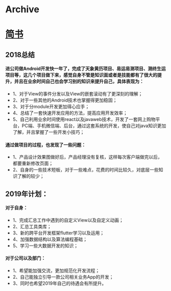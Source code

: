 # Archive
# [简书](https://www.jianshu.com/u/e2717c342584)
## 2018总结
#### 进公司做Android开发快一年了，完成了天象黄历项目、易运易测项目、测终生运项目等，这几个项目做下来，感觉自身不管是知识面或者是技能都有了很大的提升，并且在业余时间自己也会学习别的知识来提升自己，具体表现为：
* 1、对于View的事件分发以及View的嵌套滚动有了更深刻的理解；
* 2、对于一些其他的Android技术也掌握得更加稳固；
* 3、对于分module开发更加得心应手；
* 4、总结了一套快速开发应用的方法，提高应用开发效率；
* 5、自己利用业余时间使用react以及javaweb技术，开发了一套网上购物平台，PC端、手机微信端、后台，通过这套系统的开发，使自己对java知识更加了解，并且掌握了一些开发小技巧；
#### 通过做项目的过程，也发现了一些问题：
* 1、产品设计效果图做好后，产品经理没有复核，这样每次客户端做完以后，都要重新修改页面；
* 2、自身的一些技术短板，对于一些难点，花费的时间比较久，对底层一些知识了解的较少；
## 2019年计划：
#### 对于自身：
* 1、完成汇总工作中遇到的自定义View以及自定义动画；
* 2、汇总工具类库；
* 3、新的跨平台开发框架flutter学习以及运用；
* 4、加强数据结构以及算法编程基础；
* 5、学习一些大数据开发的知识；
#### 对于公司以及部门：
* 1、希望能加强交流，更加规范化开发流程；
* 2、自己能独立引导一款公司相关业务App的开发；
* 3、同时也希望2019年自己的待遇会有所提升。
